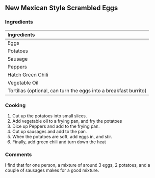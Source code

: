 ## New Mexican Style Scrambled Eggs

### Ingredients

|Ingredients |
|:-----------|
| Eggs |
| Potatoes |
| Sausage |
| Peppers |
| [Hatch Green Chili](http://www.hatch-chile.com/) |
| Vegetable Oil |
| Tortillas (optional, can turn the eggs into a breakfast burrito) |

### Cooking

1. Cut up the potatoes into small slices.
2. Add vegetable oil to a frying pan, and fry the potatoes
3. Dice up Peppers and add to the frying pan.
4. Cut up sausages and add to the pan.
5. When the potatoes are soft, add eggs in, and stir.
6. Finally, add green chili and turn down the heat


### Comments

I find that for one person, a mixture of around 3 eggs, 2 potatoes, and a couple of sausages makes for a good mixture. 
